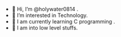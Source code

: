 - 👋 Hi, I’m @holywater0814  .
- 👀 I’m interested in Technology.
- 🌱 I am currently learning C programming .
- 💞️ I am into low level stuffs.
 

<!---
holywater0814/holywater0814 is a ✨ special ✨ repository because its `README.md` (this file) appears on your GitHub profile.
You can click the Preview link to take a look at your changes.
--->
